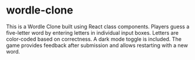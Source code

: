 # wordle-clone
This is a Wordle Clone built using React class components. Players guess a five-letter word by entering letters in individual input boxes. Letters are color-coded based on correctness. A dark mode toggle is included. The game provides feedback after submission and allows restarting with a new word.
